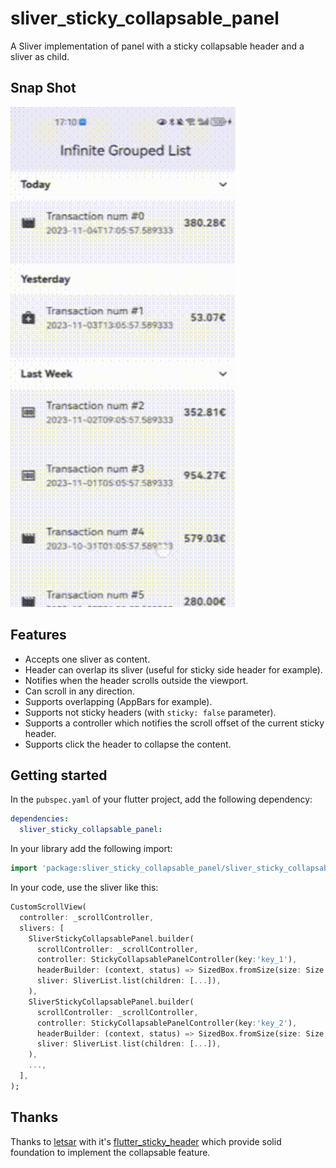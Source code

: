 # sliver_sticky_collapsable_panel

A Sliver implementation of panel with a sticky collapsable header and a sliver as child.

## Snap Shot
<img src="https://github.com/techwn/files/blob/main/imgs/sliver_sticky_collapsable_panel.gif?raw=true" width=360 alt="Snap Shot">

## Features

* Accepts one sliver as content.
* Header can overlap its sliver (useful for sticky side header for example).
* Notifies when the header scrolls outside the viewport.
* Can scroll in any direction.
* Supports overlapping (AppBars for example).
* Supports not sticky headers (with `sticky: false` parameter).
* Supports a controller which notifies the scroll offset of the current sticky header.
* Supports click the header to collapse the content.

## Getting started

In the `pubspec.yaml` of your flutter project, add the following dependency:

```yaml
dependencies:
  sliver_sticky_collapsable_panel:
```

In your library add the following import:

```dart
import 'package:sliver_sticky_collapsable_panel/sliver_sticky_collapsable_panel.dart';
```

In your code, use the sliver like this:
```dart
CustomScrollView(
  controller: _scrollController,
  slivers: [
    SliverStickyCollapsablePanel.builder(
      scrollController: _scrollController,
      controller: StickyCollapsablePanelController(key:'key_1'),
      headerBuilder: (context, status) => SizedBox.fromSize(size: Size.fromHeight(48)),
      sliver: SliverList.list(children: [...]),
    ),
    SliverStickyCollapsablePanel.builder(
      scrollController: _scrollController,
      controller: StickyCollapsablePanelController(key:'key_2'),
      headerBuilder: (context, status) => SizedBox.fromSize(size: Size.fromHeight(48)),
      sliver: SliverList.list(children: [...]),
    ),
    ...,
  ],
);
```

## Thanks

Thanks to [letsar](https://github.com/letsar) with
it's [flutter_sticky_header](https://pub.dev/packages/flutter_sticky_header) which provide solid foundation to implement
the collapsable feature.